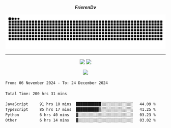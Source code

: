 ***<p align="center">FrierenDv</p>***

<div align="center">
  <picture>
      <source
    media="(prefers-color-scheme: dark)"
      srcset="https://raw.githubusercontent.com/platane/snk/output/github-contribution-grid-snake-dark.svg"
      />
    <source
      media="(prefers-color-scheme: light)"
      srcset="https://raw.githubusercontent.com/xct007/xct007/output/github-contribution-grid-snake.svg"
      />
    <img
      alt="Snake"
      src="https://raw.githubusercontent.com/xct007/xct007/output/github-contribution-grid-snake.svg"
      />
  </picture>

</div>

___
<p align="center">
  <img src="https://readme-stats-blush-eta.vercel.app/api/top-langs/?username=xct007&layout=compact" />
  <img src="https://readme-stats-blush-eta.vercel.app/api?username=xct007&show_icons=true&theme=transparent&hide_title=true&include_all_commits=true" />
</p>

<p align="center">
  <img src="https://github-profile-trophy.vercel.app/?username=xct007&theme=light&margin-w=15" />
</p>
<!--START_SECTION:waka-->

```txt
From: 06 November 2024 - To: 24 December 2024

Total Time: 200 hrs 31 mins

JavaScript     91 hrs 10 mins  ███████████░░░░░░░░░░░░░░   44.09 %
TypeScript     85 hrs 17 mins  ██████████▒░░░░░░░░░░░░░░   41.25 %
Python         6 hrs 40 mins   ▓░░░░░░░░░░░░░░░░░░░░░░░░   03.23 %
Other          6 hrs 14 mins   ▓░░░░░░░░░░░░░░░░░░░░░░░░   03.02 %
```

<!--END_SECTION:waka-->
